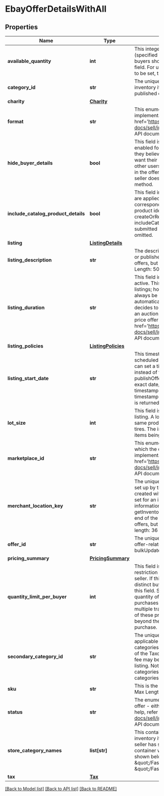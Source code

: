 # EbayOfferDetailsWithAll

## Properties
Name | Type | Description | Notes
------------ | ------------- | ------------- | -------------
**available_quantity** | **int** | This integer value indicates the quantity of the inventory item (specified by the sku value) that will be available for purchase by buyers shopping on the eBay site specified in the marketplaceId field. For unpublished offers where the available quantity has yet to be set, the availableQuantity value is set to 0. | [optional] 
**category_id** | **str** | The unique identifier of the primary eBay category that the inventory item is listed under. This field is always returned for published offers, but is only returned if set for unpublished offers. | [optional] 
**charity** | [**Charity**](Charity.md) |  | [optional] 
**format** | **str** | This enumerated value indicates the listing format of the offer. For implementation help, refer to &lt;a href&#x3D;&#x27;https://developer.ebay.com/api-docs/sell/inventory/types/slr:FormatTypeEnum&#x27;&gt;eBay API documentation&lt;/a&gt; | [optional] 
**hide_buyer_details** | **bool** | This field is returned as true if the private listing feature has been enabled for the offer. Sellers may want to use this feature when they believe that a listing&#x27;s potential bidders/buyers would not want their obfuscated user IDs (and feedback scores) exposed to other users. This field is always returned even if not explicitly set in the offer. It defaults to false, so will get returned as false if seller does not set this feature with a &#x27;Create&#x27; or &#x27;Update&#x27; offer method. | [optional] 
**include_catalog_product_details** | **bool** | This field indicates whether or not eBay product catalog details are applied to a listing. A value of true indicates the listing corresponds to the eBay product associated with the provided product identifier. The product identifier is provided in createOrReplaceInventoryItem. Note: Though the includeCatalogProductDetails parameter is not required to be submitted in the request, the parameter defaults to &#x27;true&#x27; if omitted. | [optional] 
**listing** | [**ListingDetails**](ListingDetails.md) |  | [optional] 
**listing_description** | **str** | The description of the eBay listing that is part of the unpublished or published offer. This field is always returned for published offers, but is only returned if set for unpublished offers. Max Length: 500000 (which includes HTML markup/tags) | [optional] 
**listing_duration** | **str** | This field indicates the number of days that the listing will be active. This field is returned for both auction and fixed-price listings; however, the value returned for fixed-price listings will always be GTC. The GTC (Good &#x27;Til Cancelled) listings are automatically renewed each calendar month until the seller decides to end the listing. Note: If the listing duration expires for an auction offer, the listing then becomes available as a fixed-price offer and will be GTC. For implementation help, refer to &lt;a href&#x3D;&#x27;https://developer.ebay.com/api-docs/sell/inventory/types/slr:ListingDurationEnum&#x27;&gt;eBay API documentation&lt;/a&gt; | [optional] 
**listing_policies** | [**ListingPolicies**](ListingPolicies.md) |  | [optional] 
**listing_start_date** | **str** | This timestamp is the date/time that the seller set for the scheduled listing. With the scheduled listing feature, the seller can set a time in the future that the listing will become active, instead of the listing becoming active immediately after a publishOffer call. Scheduled listings do not always start at the exact date/time specified by the seller, but the date/time of the timestamp returned in getOffer/getOffers will be the same as the timestamp passed into a &#x27;Create&#x27; or &#x27;Update&#x27; offer call. This field is returned if set for an offer. | [optional] 
**lot_size** | **int** | This field is only applicable and returned if the listing is a lot listing. A lot listing is a listing that has multiple quantity of the same product. An example would be a set of four identical car tires. The integer value in this field is the number of identical items being sold through the lot listing. | [optional] 
**marketplace_id** | **str** | This enumeration value is the unique identifier of the eBay site on which the offer is available, or will be made available. For implementation help, refer to &lt;a href&#x3D;&#x27;https://developer.ebay.com/api-docs/sell/inventory/types/slr:MarketplaceEnum&#x27;&gt;eBay API documentation&lt;/a&gt; | [optional] 
**merchant_location_key** | **str** | The unique identifier of the inventory location. This identifier is set up by the merchant when the inventory location is first created with the createInventoryLocation call. Once this value is set for an inventory location, it can not be modified. To get more information about this inventory location, the getInventoryLocation call can be used, passing in this value at the end of the call URI. This field is always returned for published offers, but is only returned if set for unpublished offers. Max length: 36 | [optional] 
**offer_id** | **str** | The unique identifier of the offer. This identifier is used in many offer-related calls, and it is also used in the bulkUpdatePriceQuantity call. | [optional] 
**pricing_summary** | [**PricingSummary**](PricingSummary.md) |  | [optional] 
**quantity_limit_per_buyer** | **int** | This field is only applicable and set if the seller wishes to set a restriction on the purchase quantity of an inventory item per seller. If this field is set by the seller for the offer, then each distinct buyer may purchase up to, but not exceed the quantity in this field. So, if this field&#x27;s value is 5, each buyer may purchase a quantity of the inventory item between one and five, and the purchases can occur in one multiple-quantity purchase, or over multiple transactions. If a buyer attempts to purchase one or more of these products, and the cumulative quantity will take the buyer beyond the quantity limit, that buyer will be blocked from that purchase. | [optional] 
**secondary_category_id** | **str** | The unique identifier for a secondary category. This field is applicable if the seller decides to list the item under two categories. Sellers can use the getCategorySuggestions method of the Taxonomy API to retrieve suggested category ID values. A fee may be charged when adding a secondary category to a listing. Note: You cannot list US eBay Motors vehicles in two categories. However, you can list Parts &amp;amp; Accessories in two categories. | [optional] 
**sku** | **str** | This is the seller-defined SKU value of the product in the offer. Max Length: 50 | [optional] 
**status** | **str** | The enumeration value in this field specifies the status of the offer - either PUBLISHED or UNPUBLISHED. For implementation help, refer to &lt;a href&#x3D;&#x27;https://developer.ebay.com/api-docs/sell/inventory/types/slr:OfferStatusEnum&#x27;&gt;eBay API documentation&lt;/a&gt; | [optional] 
**store_category_names** | **list[str]** | This container is returned if the seller chose to place the inventory item into one or two eBay store categories that the seller has set up for their eBay store. The string value(s) in this container will be the full path(s) to the eBay store categories, as shown below: &amp;quot;storeCategoryNames&amp;quot;: [  &amp;quot;/Fashion/Men/Shirts&amp;quot;,  &amp;quot;/Fashion/Men/Accessories&amp;quot; ], | [optional] 
**tax** | [**Tax**](Tax.md) |  | [optional] 

[[Back to Model list]](../README.md#documentation-for-models) [[Back to API list]](../README.md#documentation-for-api-endpoints) [[Back to README]](../README.md)


